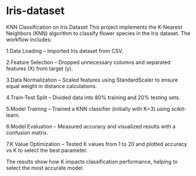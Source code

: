 # Iris-dataset
KNN Classification on Iris Dataset
This project implements the K-Nearest Neighbors (KNN) algorithm to classify flower species in the Iris dataset. The workflow includes:

1.Data Loading – Imported Iris dataset from CSV.

2.Feature Selection – Dropped unnecessary columns and separated features (X) from target (y).

3.Data Normalization – Scaled features using StandardScaler to ensure equal weight in distance calculations.

4.Train-Test Split – Divided data into 80% training and 20% testing sets.

5.Model Training – Trained a KNN classifier (initially with K=3) using scikit-learn.

6.Model Evaluation – Measured accuracy and visualized results with a confusion matrix.

7.K Value Optimization – Tested K values from 1 to 20 and plotted accuracy vs K to select the best parameter.

The results show how K impacts classification performance, helping to select the most accurate model.
